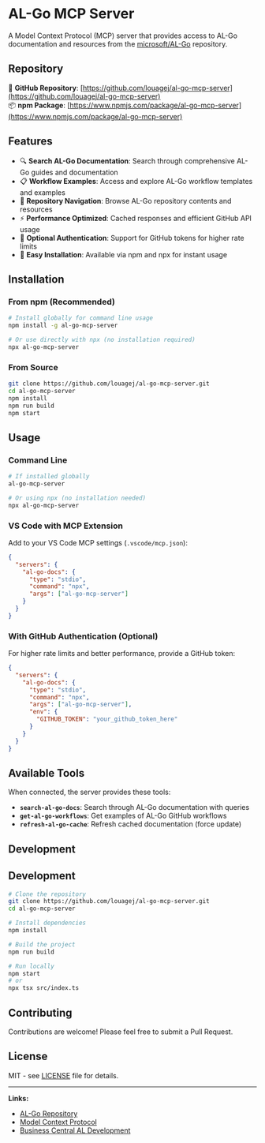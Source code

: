 # AL-Go MCP Server

A Model Context Protocol (MCP) server that provides access to AL-Go documentation and resources from the [microsoft/AL-Go](https://github.com/microsoft/AL-Go) repository.

## Repository

🔗 **GitHub Repository**: [https://github.com/louagej/al-go-mcp-server](https://github.com/louagej/al-go-mcp-server)  
📦 **npm Package**: [https://www.npmjs.com/package/al-go-mcp-server](https://www.npmjs.com/package/al-go-mcp-server)

## Features

- 🔍 **Search AL-Go Documentation**: Search through comprehensive AL-Go guides and documentation
- 📋 **Workflow Examples**: Access and explore AL-Go workflow templates and examples  
- 📖 **Repository Navigation**: Browse AL-Go repository contents and resources
- ⚡ **Performance Optimized**: Cached responses and efficient GitHub API usage
- 🔐 **Optional Authentication**: Support for GitHub tokens for higher rate limits
- 🚀 **Easy Installation**: Available via npm and npx for instant usage

## Installation

### From npm (Recommended)

```bash
# Install globally for command line usage
npm install -g al-go-mcp-server

# Or use directly with npx (no installation required)
npx al-go-mcp-server
```

### From Source

```bash
git clone https://github.com/louagej/al-go-mcp-server.git
cd al-go-mcp-server
npm install
npm run build
npm start
```

## Usage

### Command Line

```bash
# If installed globally
al-go-mcp-server

# Or using npx (no installation needed)
npx al-go-mcp-server
```

### VS Code with MCP Extension

Add to your VS Code MCP settings (`.vscode/mcp.json`):

```json
{
  "servers": {
    "al-go-docs": {
      "type": "stdio", 
      "command": "npx",
      "args": ["al-go-mcp-server"]
    }
  }
}
```

### With GitHub Authentication (Optional)

For higher rate limits and better performance, provide a GitHub token:

```json
{
  "servers": {
    "al-go-docs": {
      "type": "stdio",
      "command": "npx", 
      "args": ["al-go-mcp-server"],
      "env": {
        "GITHUB_TOKEN": "your_github_token_here"
      }
    }
  }
}
```

## Available Tools

When connected, the server provides these tools:

- **`search-al-go-docs`**: Search through AL-Go documentation with queries
- **`get-al-go-workflows`**: Get examples of AL-Go GitHub workflows  
- **`refresh-al-go-cache`**: Refresh cached documentation (force update)

## Development

## Development

```bash
# Clone the repository
git clone https://github.com/louagej/al-go-mcp-server.git
cd al-go-mcp-server

# Install dependencies
npm install

# Build the project
npm run build

# Run locally
npm start
# or
npx tsx src/index.ts
```

## Contributing

Contributions are welcome! Please feel free to submit a Pull Request.

## License

MIT - see [LICENSE](LICENSE) file for details.

---

**Links:**
- [AL-Go Repository](https://github.com/microsoft/AL-Go)
- [Model Context Protocol](https://github.com/modelcontextprotocol)
- [Business Central AL Development](https://docs.microsoft.com/en-us/dynamics365/business-central/dev-itpro/developer/devenv-dev-overview)